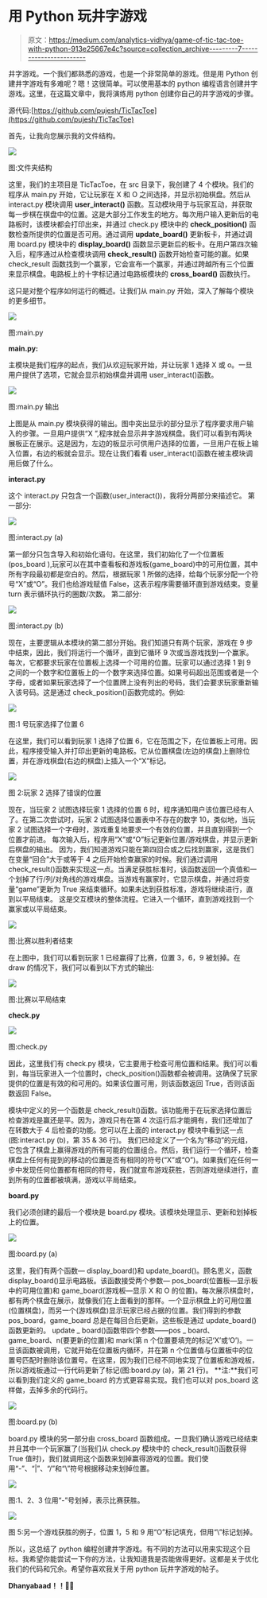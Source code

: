 # 用 Python 玩井字游戏

> 原文：<https://medium.com/analytics-vidhya/game-of-tic-tac-toe-with-python-913e25667e4c?source=collection_archive---------7----------------------->

井字游戏。一个我们都熟悉的游戏，也是一个非常简单的游戏。但是用 Python 创建井字游戏有多难呢？嗯！这很简单。可以使用基本的 python 编程语言创建井字游戏。这里，在这篇文章中，我将演练用 python 创建你自己的井字游戏的步骤。

源代码:[https://github.com/pujesh/TicTacToe](https://github.com/pujesh/TicTacToe)

首先，让我向您展示我的文件结构。

![](img/8b39717f4aec4a20001772fe883bee6b.png)

图:文件夹结构

这里，我们的主项目是 TicTacToe，在 src 目录下，我创建了 4 个模块。我们的程序从 main.py 开始，它让玩家在 X 和 O 之间选择，并显示初始棋盘。然后从 interact.py 模块调用 **user_interact()** 函数。互动模块用于与玩家互动，并获取每一步棋在棋盘中的位置。这是大部分工作发生的地方。每次用户输入更新后的电路板时，该模块都会打印出来，并通过 check.py 模块中的 **check_position()** 函数检查所提供的位置是否可用。通过调用 **update_board()** 更新板卡，并通过调用 board.py 模块中的 **display_board()** 函数显示更新后的板卡。在用户第四次输入后，程序通过从检查模块调用 **check_result()** 函数开始检查可能的赢。如果 check_result 函数找到一个赢家，它会宣布一个赢家，并通过跨越所有三个位置来显示棋盘。电路板上的十字标记通过电路板模块的 **cross_board()** 函数执行。

这只是对整个程序如何运行的概述。让我们从 main.py 开始，深入了解每个模块的更多细节。

![](img/fa1ddfeaf43768c5ea553ed40b67b9d4.png)

图:main.py

**main.py:**

主模块是我们程序的起点，我们从欢迎玩家开始，并让玩家 1 选择 X 或 o。一旦用户提供了选项，它就会显示初始棋盘并调用 user_interact()函数。

![](img/08c7ccb7d603c6c371610583d2f8f1fb.png)

图:main.py 输出

上图是从 main.py 模块获得的输出。图中突出显示的部分显示了程序要求用户输入的步骤。一旦用户提供“X ”,程序就会显示井字游戏棋盘。我们可以看到有两块展板正在展示。这是因为，左边的板显示可供用户选择的位置，一旦用户在板上输入位置，右边的板就会显示。现在让我们看看 user_interact()函数在被主模块调用后做了什么。

**interact.py**

这个 interact.py 只包含一个函数(user_interact())，我将分两部分来描述它。
第一部分:

![](img/f6a99d5ecc9f1ccacfd321d5679894e9.png)

图:interact.py (a)

第一部分只包含导入和初始化语句。在这里，我们初始化了一个位置板(pos_board ),玩家可以在其中查看板和游戏板(game_board)中的可用位置，其中所有字段最初都是空白的。然后，根据玩家 1 所做的选择，给每个玩家分配一个符号“X”或“O”。我们也给游戏赋值 False，这表示程序需要循环直到游戏结束。变量 turn 表示循环执行的圈数/次数。
第二部分:

![](img/2adbd62ca31bde0b9374fda59dddbfb3.png)

图:interact.py (b)

现在，主要逻辑从本模块的第二部分开始。我们知道只有两个玩家，游戏在 9 步中结束，因此，我们将运行一个循环，直到它循环 9 次或当游戏找到一个赢家。每次，它都要求玩家在位置板上选择一个可用的位置。玩家可以通过选择 1 到 9 之间的一个数字和位置板上的一个数字来选择位置。如果号码超出范围或者是一个字母，或者如果玩家选择了一个位置牌上没有列出的号码，我们会要求玩家重新输入该号码。这是通过 check_position()函数完成的。例如:

![](img/a23d9aceab0a7b9090a68300995dce11.png)

图:1 号玩家选择了位置 6

在这里，我们可以看到玩家 1 选择了位置 6，它在范围之下，在位置板上可用。因此，程序接受输入并打印出更新的电路板。它从位置棋盘(左边的棋盘)上删除位置，并在游戏棋盘(右边的棋盘)上插入一个“X”标记。

![](img/5c93bcde5ca1e33a4b86c3498ed9998b.png)

图 2:玩家 2 选择了错误的位置

现在，当玩家 2 试图选择玩家 1 选择的位置 6 时，程序通知用户该位置已经有人了。在第二次尝试时，玩家 2 试图选择位置表中不存在的数字 10，类似地，当玩家 2 试图选择一个字母时，游戏重复地要求一个有效的位置，并且直到得到一个位置才前进。
每次输入后，程序用“X”或“O”标记更新位置/游戏棋盘，并显示更新后棋盘的输出。
因为，我们知道游戏只能在第四回合或之后找到赢家，这是我们在变量“回合”大于或等于 4 之后开始检查赢家的时候。我们通过调用 check_result()函数来实现这一点。当满足获胜标准时，该函数返回一个真值和一个划掉了行/列/对角线的游戏棋盘。当游戏有赢家时，它显示棋盘，并通过将变量“game”更新为 True 来结束循环。如果未达到获胜标准，游戏将继续进行，直到以平局结束。
这是交互模块的整体流程。它进入一个循环，直到游戏找到一个赢家或以平局结束。

![](img/a2b65c99d162b93c3b0c6de432489488.png)

图:比赛以胜利者结束

在上图中，我们可以看到玩家 1 已经赢得了比赛，位置 3，6，9 被划掉。在 draw 的情况下，我们可以看到以下方式的输出:

![](img/9d3f41748c6b6fbcab1eefc7f827c036.png)

图:比赛以平局结束

**check.py**

![](img/1e324ed044e205d1d505c7cedd39a51c.png)

图:check.py

因此，这里我们有 check.py 模块，它主要用于检查可用位置和结果。我们可以看到，每当玩家进入一个位置时，check_position()函数都会被调用。这确保了玩家提供的位置是有效的和可用的。如果该位置可用，则该函数返回 True，否则该函数返回 False。

模块中定义的另一个函数是 check_result()函数。该功能用于在玩家选择位置后检查游戏是赢还是平。因为，游戏只有在第 4 次运行后才能拥有，我们还增加了在转数大于 4 后检查的功能。您可以在上面的 interact.py 模块中看到这一点(图:interact.py (b)，第 35 & 36 行)。
我们已经定义了一个名为“移动”的元组，它包含了棋盘上赢得游戏的所有可能的位置组合。然后，我们运行一个循环，检查棋盘上任何有提到的移动的位置是否有相同的符号(“X”或“O”)。如果我们在任何一步中发现任何位置都有相同的符号，我们就宣布游戏获胜，否则游戏继续进行，直到所有的位置都被填满，游戏以平局结束。

**board.py**

我们必须创建的最后一个模块是 board.py 模块。该模块处理显示、更新和划掉板上的位置。

![](img/f88f7d353d73aac11d66498b0cbc1e78.png)

图:board.py (a)

这里，我们有两个函数— display_board()和 update_board()。顾名思义，函数 display_board()显示电路板。该函数接受两个参数— pos_board(位置板—显示板中的可用位置)和 game_board(游戏板—显示 X 和 O 的位置)。每次展示棋盘时，都有两个棋盘在展示，就像我们在上面看到的那样。一个显示棋盘上的可用位置(位置棋盘)，而另一个(游戏棋盘)显示玩家已经占据的位置。我们得到的参数 pos_board，game_board 总是在每回合后更新。这些板是通过 update_board()函数更新的。
update _ board()函数带四个参数——pos _ board、game_board、n(要更新的位置)和 mark(第 n 个位置要填充的标记‘X’或‘O’)。一旦该函数被调用，它就开始在位置板内循环，并在第 n 个位置值与位置板中的位置号匹配时删除该位置号。在这里，因为我们已经不同地实现了位置板和游戏板，所以游戏板通过一行代码更新了标记(图:board.py (a)，第 21 行)。
**注:**我们可以看到我们定义的 game_board 的方式更容易实现。我们也可以对 pos_board 这样做，去掉多余的代码行。

![](img/67d21871bcaf69e640aef34192eef3ce.png)

图:board.py (b)

board.py 模块的另一部分由 cross_board 函数组成。一旦我们确认游戏已经结束并且其中一个玩家赢了(当我们从 check.py 模块中的 check_result()函数获得 True 值时)，我们就调用这个函数来划掉赢得游戏的位置。我们使用“-”、“|”、“/”和“\”符号根据移动来划掉位置。

![](img/aa81d4d61a6ca222e40b05f24e96d80c.png)

图:1、2、3 位用“-”号划掉，表示比赛获胜。

![](img/980b83ca89b04b374e6c41202fbd117f.png)

图 5:另一个游戏获胜的例子，位置 1，5 和 9 用“O”标记填充，但用“\”标记划掉。

所以，这总结了 python 编程创建井字游戏。有不同的方法可以用来实现这个目标。我希望你能尝试一下你的方法，让我知道我是否能做得更好。这都是关于优化我们的代码和冗余。希望你喜欢我关于用 python 玩井字游戏的帖子。

**Dhanyabaad！！**🙏🏼